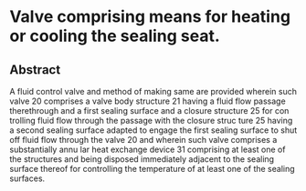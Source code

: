 # Valve comprising means for heating or cooling the sealing seat.

## Abstract
A fluid control valve and method of making same are provided wherein such valve 20 comprises a valve body structure 21 having a fluid flow passage therethrough and a first sealing surface and a closure structure 25 for con trolling fluid flow through the passage with the closure struc ture 25 having a second sealing surface adapted to engage the first sealing surface to shut off fluid flow through the valve 20 and wherein such valve comprises a substantially annu lar heat exchange device 31 comprising at least one of the structures and being disposed immediately adjacent to the sealing surface thereof for controlling the temperature of at least one of the sealing surfaces.